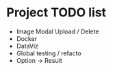 # Project TODO list

- Image Modal Upload / Delete
- Docker
- DataViz
- Global testing / refacto
- Option -> Result